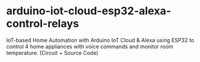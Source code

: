 # arduino-iot-cloud-esp32-alexa-control-relays
IoT-based Home Automation with Arduino IoT Cloud &amp; Alexa using ESP32 to control 4 home appliances with voice commands and monitor room temperature. (Circuit + Source Code)
